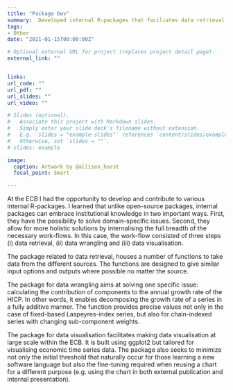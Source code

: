 ```yaml
---
title: "Package Dev"
summary:  Developed internal R-packages that faciliates data retrieval, data wrangling and data visualisation. 
tags:
- Other
date: "2021-01-15T00:00:00Z"

# Optional external URL for project (replaces project detail page).
external_link: ""


links:
url_code: ""
url_pdf: ""
url_slides: ""
url_video: ""

# Slides (optional).
#   Associate this project with Markdown slides.
#   Simply enter your slide deck's filename without extension.
#   E.g. `slides = "example-slides"` references `content/slides/example-slides.md`.
#   Otherwise, set `slides = ""`.
# slides: example

image:
  caption: Artwork by @allison_horst
  focal_point: Smart

---
```


At the ECB I had the opportunity to develop and contribute to various internal R-packages. I learned that unlike open-source packages,  internal packages can embrace institutional knowledge in two important ways. First, they have the possibility to solve domain-specific issues. Second, they allow for more holistic solutions by internalising the full breadth of the necessary work-flows. In this case, the work-flow consisted of three steps (i) data retrieval, (ii) data wrangling and (iii) data visualisation.

The package related to data retrieval, houses a number of functions to take data from the different sources. The functions are designed to give similar input options and outputs where possible no matter the source.

The package for data wrangling aims at solving one specific issue: calculating the contribution of components to the annual growth rate of the HICP. In other words, it enables decomposing the growth rate of a series in a fully additive manner.  The function provides precise values not only in the case of fixed-based Laspeyres-index series, but also for chain-indexed series with changing sub-component weights.

The package for data visualisation facilitates making data visualisation at large scale within the ECB. It is built using ggplot2 but tailored for visualising economic time series data.  The package also seeks to minimize not only the initial threshold that naturally occur for those learning a new software language but also the fine-tuning required when reusing a chart for a different purpose (e.g. using the chart in both external publication and internal presentation).
